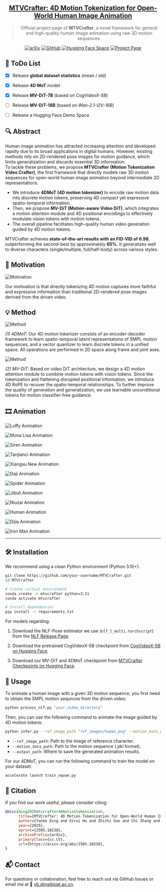 <meta name="google-site-verification" content="-XQC-POJtlDPD3i2KSOxbFkSBde_Uq9obAIh_4mxTkM" />

<div align="center">

<h2><a href="https://www.arxiv.org/abs/2505.10238">MTVCrafter: 4D Motion Tokenization for Open-World Human Image Animation</a></h2>

> Official project page of **MTVCrafter**, a novel framework for general and high-quality human image animation using raw 3D motion sequences.

<!--
[Yanbo Ding](https://github.com/DINGYANB),
[Shaobin Zhuang](https://scholar.google.com/citations?user=PGaDirMAAAAJ&hl=zh-CN&oi=ao), 
[Kunchang Li](https://scholar.google.com/citations?user=D4tLSbsAAAAJ), 
[Zhengrong Yue](https://arxiv.org/search/?searchtype=author&query=Zhengrong%20Yue), 
[Yu Qiao](https://scholar.google.com/citations?user=gFtI-8QAAAAJ&hl), 
[Yali Wang†](https://scholar.google.com/citations?user=hD948dkAAAAJ)
-->

[![arXiv](https://img.shields.io/badge/arXiv-2408.10605-b31b1b.svg)](https://www.arxiv.org/abs/2505.10238)
[![GitHub](https://img.shields.io/badge/GitHub-MTVCrafter-blue?logo=github)](https://github.com/DINGYANB/MTVCrafter)
[![Hugging Face Space](https://img.shields.io/badge/%F0%9F%A4%97%20Hugging%20Face-Models-yellow)](https://huggingface.co/yanboding/)
[![Project Page](https://img.shields.io/badge/🌐%20Page-GitHub.io-brightgreen)](https://dingyanb.github.io/MTVCtafter/)

</div>


## 📌 ToDo List

- [x] Release **global dataset statistics** (mean / std)  
- [x] Release **4D MoT** model  
- [x] Release **MV-DiT-7B** (based on *CogVideoX-5B*)  
- [ ] Release **MV-DiT-18B** (based on *Wan-2.1-I2V-16B*)
- [ ] Release a Hugging Face Demo Space


## 🔍 Abstract

Human image animation has attracted increasing attention and developed rapidly due to its broad applications in digital humans. However, existing methods rely on 2D-rendered pose images for motion guidance, which limits generalization and discards essential 3D information.  
To tackle these problems, we propose **MTVCrafter (Motion Tokenization Video Crafter)**, the first framework that directly models raw 3D motion sequences for open-world human image animation beyond intermediate 2D representations.

- We introduce **4DMoT (4D motion tokenizer)** to encode raw motion data into discrete motion tokens, preserving 4D compact yet expressive spatio-temporal information.
- Then, we propose **MV-DiT (Motion-aware Video DiT)**, which integrates a motion attention module and 4D positional encodings to effectively modulate vision tokens with motion tokens.
- The overall pipeline facilitates high-quality human video generation guided by 4D motion tokens.

MTVCrafter achieves **state-of-the-art results with an FID-VID of 6.98**, outperforming the second-best by approximately **65%**. It generalizes well to diverse characters (single/multiple, full/half-body) across various styles.

## 🎯 Motivation

![Motivation](./static/images/Motivation.png)

Our motivation is that directly tokenizing 4D motion captures more faithful and expressive information than traditional 2D-rendered pose images derived from the driven video.

## 💡 Method

![Method](./static/images/4DMoT.png)

*(1) 4DMoT*:
Our 4D motion tokenizer consists of an encoder-decoder framework to learn spatio-temporal latent representations of SMPL motion sequences,
and a vector quantizer to learn discrete tokens in a unified space.
All operations are performed in 2D space along frame and joint axes.

![Method](./static/images/MV-DiT.png)

*(2) MV-DiT*:
Based on video DiT architecture,
we design a 4D motion attention module to combine motion tokens with vision tokens.
Since the tokenization and flattening disrupted positional information,
we introduce 4D RoPE to recover the spatio-temporal relationships.
To further improve the quality of generation and generalization,
we use learnable unconditional tokens for motion classifier-free guidance.



## 🎞️ Animation

![Luffy Animation](./static/videos/luffy.gif)

![Mona Lisa Animation](./static/videos/monalisa.gif)

![Siren Animation](./static/videos/siren.gif)

![Tanjianci Animation](./static/videos/tanjianci.gif)

![Xiangsu New Animation](./static/videos/xiangsu.gif)

![Daji Animation](./static/videos/daji.gif)

![Spider Animation](./static/videos/spider.gif)

![Jibuli Animation](./static/videos/jibuli.gif)

![Niuzai Animation](./static/videos/niuzai.gif)

![Human Animation](./static/videos/human.gif)

![Dijia Animation](./static/videos/dijia.gif)

![Iron Man Animation](./static/videos/iron-man.gif)

---

## 🛠️ Installation

We recommend using a clean Python environment (Python 3.10+).

```bash
git clone https://github.com/your-username/MTVCrafter.git
cd MTVCrafter

# Create virtual environment
conda create -n mtvcrafter python=3.11
conda activate mtvcrafter

# Install dependencies
pip install -r requirements.txt
```

For models regarding:

1. Download the NLF-Pose estimator we use (`nlf_l_multi.torchscript`) from the [NLF Release Page](https://github.com/isarandi/nlf/releases).

2. Download the pretrained CogVideoX-5B checkpoint from [CogVideoX-5B on Hugging Face](https://huggingface.co/THUDM/CogVideoX-5b).

3. Download our MV-DiT and 4DMoT checkpoint from  [MTVCrafter Checkpoints on Hugging Face](https://huggingface.co/yanboding/MTVCrafter).



## 🚀 Usage

To animate a human image with a given 3D motion sequence,
you first need to obtain the SMPL motion sequnces from the driven video:

```bash
python process_nlf.py "your_video_directory"
```

Then, you can use the following command to animate the image guided by 4D motion tokens:

```bash
python infer.py --ref_image_path "ref_images/human.png" --motion_data_path "data/sample_data.pkl" --output_path "inference_output"
```

- `--ref_image_path`: Path to the image of reference character.
- `--motion_data_path`: Path to the motion sequence (.pkl format).
- `--output_path`: Where to save the generated animation results.

For our 4DMoT, you can run the following command to train the model on your dataset:

```bash
accelerate launch train_vqvae.py
```


## 📄 Citation

If you find our work useful, please consider citing:

```bibtex
@misc{ding2025mtvcrafter4dmotiontokenization,
      title={MTVCrafter: 4D Motion Tokenization for Open-World Human Image Animation}, 
      author={Yanbo Ding and Xirui Hu and Zhizhi Guo and Chi Zhang and Yali Wang},
      year={2025},
      eprint={2505.10238},
      archivePrefix={arXiv},
      primaryClass={cs.CV},
      url={https://arxiv.org/abs/2505.10238}, 
}
```

## 📬 Contact

For questions or collaboration, feel free to reach out via GitHub Issues
or email me at 📧 yb.ding@siat.ac.cn.
